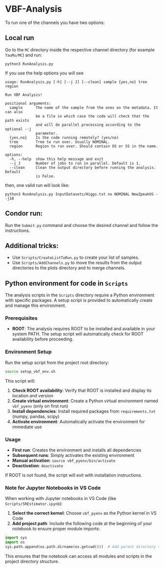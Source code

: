 # VBF-Analysis

To run one of the channels you have two options:

## Local run

Go to the `MC` directory inside the respective channel directory (for example `TauMu/MC`) and run:

`python3 RunAnalysis.py`

If you use the help options you will see

```
usage: RunAnalysis.py [-h] [--j J] [--clean] sample {yes,no} tree region

Run VBF Analysis!

positional arguments:
  sample      The name of the sample from the ones on the metadata. It can also
              be a file in which case the code will check that the path exists
              and will do parallel processing according to the optional --j
              parameter.
  {yes,no}    Is the code running remotely? (yes/no)
  tree        Tree to run over. Usually NOMINAL.
  region      Region to run over. Should contain OS or SS in the name.

options:
  -h, --help  show this help message and exit
  --j J       Number of jobs to run in parallel. Default is 1.
  --clean     Clean the output directory before running the analysis. Default
              is False.
```

then, one valid run will look like:

```
python3 RunAnalysis.py InputDatasets/Higgs.txt no NOMINAL NewZpeakOS --j10
```

## Condor run:

Run the `Submit.py` command and choose the desired channel and follow the instructions.

## Additional tricks:

- Use `Scripts/CreateListToRun.py` to create your list of samples.
- Use `Scripts/AddChannels.py` to move the results from the output directories to the plots directory and to merge channels.

## Python environment for code in `Scripts`

The analysis scripts in the `Scripts` directory require a Python environment with specific packages. A setup script is provided to automatically create and manage this environment.

### Prerequisites

- **ROOT**: The analysis requires ROOT to be installed and available in your system PATH. The setup script will automatically check for ROOT availability before proceeding.

### Environment Setup

Run the setup script from the project root directory:

```bash
source setup_vbf_env.sh
```

This script will:
1. **Check ROOT availability**: Verify that ROOT is installed and display its location and version
2. **Create virtual environment**: Create a Python virtual environment named `vbf_pyenv` (only on first run)
3. **Install dependencies**: Install required packages from `requirements.txt` (numpy, pandas, scipy)
4. **Activate environment**: Automatically activate the environment for immediate use

### Usage

- **First run**: Creates the environment and installs all dependencies
- **Subsequent runs**: Simply activates the existing environment
- **Manual activation**: `source vbf_pyenv/bin/activate`
- **Deactivation**: `deactivate`

If ROOT is not found, the script will exit with installation instructions.

### Note for Jupyter Notebooks in VS Code

When working with Jupyter notebooks in VS Code (like `Scripts/SREstimator.ipynb`):

1. **Select the correct kernel**: Choose `vbf_pyenv` as the Python kernel in VS Code
2. **Add project path**: Include the following code at the beginning of your notebook to ensure proper module imports:

```python
import sys
import os
sys.path.append(os.path.dirname(os.getcwd()))  # Add parent directory to path
```

This ensures that the notebook can access all modules and scripts in the project directory structure.
